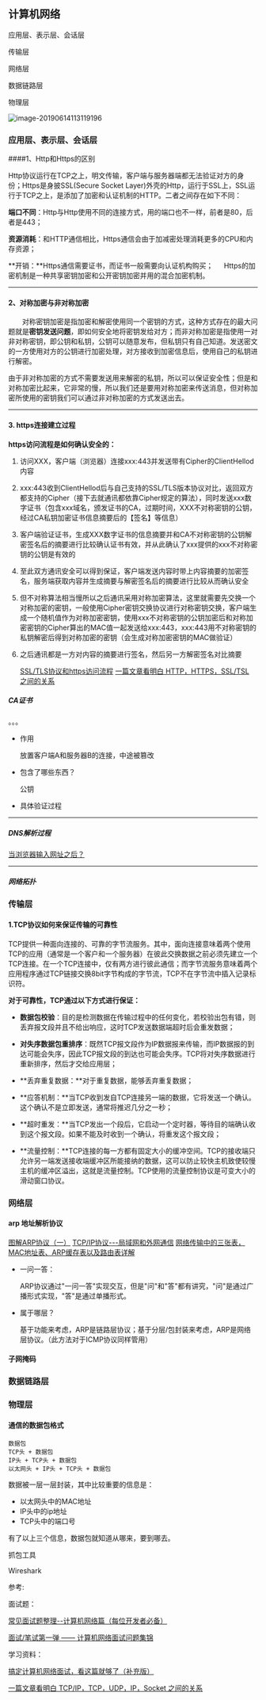 ## 计算机网络

应用层、表示层、会话层

传输层

网络层

数据链路层

物理层

![image-20190614113119196](/Users/wzb/Documents/Android_Dev_Note/assets/image-20190614113119196.png)



### **应用层、表示层、会话层**

####1、Http和Https的区别

Http协议运行在TCP之上，明文传输，客户端与服务器端都无法验证对方的身份；Https是身披SSL(Secure Socket Layer)外壳的Http，运行于SSL上，SSL运行于TCP之上，是添加了加密和认证机制的HTTP。二者之间存在如下不同：

**端口不同**：Http与Http使用不同的连接方式，用的端口也不一样，前者是80，后者是443；

**资源消耗**：和HTTP通信相比，Https通信会由于加减密处理消耗更多的CPU和内存资源；

**开销：**Https通信需要证书，而证书一般需要向认证机构购买； 
　 
Https的加密机制是一种共享密钥加密和公开密钥加密并用的混合加密机制。

---

#### 2、对称加密与非对称加密

　　对称密钥加密是指加密和解密使用同一个密钥的方式，这种方式存在的最大问题就是**密钥发送问题**，即如何安全地将密钥发给对方；而非对称加密是指使用一对非对称密钥，即公钥和私钥，公钥可以随意发布，但私钥只有自己知道。发送密文的一方使用对方的公钥进行加密处理，对方接收到加密信息后，使用自己的私钥进行解密。

由于非对称加密的方式不需要发送用来解密的私钥，所以可以保证安全性；但是和对称加密比起来，它非常的慢，所以我们还是要用对称加密来传送消息，但对称加密所使用的密钥我们可以通过非对称加密的方式发送出去。

---

#### **3. https连接建立过程**

**https访问流程是如何确认安全的：**

1. 访问XXX，客户端（浏览器）连接xxx:443并发送带有Cipher的ClientHellod内容
2. xxx:443收到ClientHellod后与自己支持的SSL/TLS版本协议对比，返回双方都支持的Cipher（接下去就通讯都依靠Cipher规定的算法），同时发送xxx数字证书（包含xxx域名，颁发证书的CA，过期时间，XXX不对称密钥的公钥，经过CA私钥加密证书信息摘要后的【签名】等信息）
3. 客户端验证证书，生成XXX数字证书的信息摘要并和CA不对称密钥的公钥解密签名后的摘要进行比较确认证书有效，并从此确认了xxx提供的xxx不对称密钥的公钥是有效的
4. 至此双方通讯安全可以得到保证，客户端发送内容时带上内容摘要的加密签名，服务端获取内容并生成摘要与解密签名后的摘要进行比较从而确认安全
5. 但不对称算法相当慢所以之后通讯采用对称加密算法，这里就需要先交换一个对称加密的密钥，一般使用Cipher密钥交换协议进行对称密钥交换，客户端生成一个随机值作为对称加密密钥，使用xxx不对称密钥的公钥加密后和对称加密密钥的Cipher算出的MAC值一起发送给xxx:443，xxx:443用不对称密钥的私钥解密后得到对称加密的密钥（会生成对称加密密钥的MAC做验证）
6. 之后通讯都是一方对内容的摘要进行签名，然后另一方解密签名对比摘要

   [SSL/TLS协议和https访问流程](http://forthxu.com/blog/article/63.html) [一篇文章看明白 HTTP，HTTPS，SSL/TSL 之间的关系](https://blog.csdn.net/freekiteyu/article/details/76423436)

##### CA证书

。。。

- 作用

  放置客户端A和服务器B的连接，中途被篡改

- 包含了哪些东西？

  公钥

- 具体验证过程

---



##### **DNS解析过程**

[当浏览器输入网址之后？](https://www.jianshu.com/p/57d4d4a56097) 

---

##### **网络拓扑**





### **传输层**

#### 1.TCP协议如何来保证传输的可靠性

TCP提供一种面向连接的、可靠的字节流服务。其中，面向连接意味着两个使用TCP的应用（通常是一个客户和一个服务器）在彼此交换数据之前必须先建立一个TCP连接。在一个TCP连接中，仅有两方进行彼此通信；而字节流服务意味着两个应用程序通过TCP链接交换8bit字节构成的字节流，TCP不在字节流中插入记录标识符。

**对于可靠性，TCP通过以下方式进行保证：**

- **数据包校验**：目的是检测数据在传输过程中的任何变化，若校验出包有错，则丢弃报文段并且不给出响应，这时TCP发送数据端超时后会重发数据；

- **对失序数据包重排序**：既然TCP报文段作为IP数据报来传输，而IP数据报的到达可能会失序，因此TCP报文段的到达也可能会失序。TCP将对失序数据进行重新排序，然后才交给应用层；

- **丢弃重复数据：**对于重复数据，能够丢弃重复数据；

- **应答机制：**当TCP收到发自TCP连接另一端的数据，它将发送一个确认。这个确认不是立即发送，通常将推迟几分之一秒；

- **超时重发：**当TCP发出一个段后，它启动一个定时器，等待目的端确认收到这个报文段。如果不能及时收到一个确认，将重发这个报文段；

- **流量控制：**TCP连接的每一方都有固定大小的缓冲空间。TCP的接收端只允许另一端发送接收端缓冲区所能接纳的数据，这可以防止较快主机致使较慢主机的缓冲区溢出，这就是流量控制。TCP使用的流量控制协议是可变大小的滑动窗口协议。



### 网络层

#### arp 地址解析协议

[图解ARP协议（一）](https://www.cnblogs.com/csguo/p/7527303.html) [TCP/IP协议---局域网和外网通信](https://www.jianshu.com/p/b132713c37c7) [网络传输中的三张表，MAC地址表、ARP缓存表以及路由表详解](https://www.jianshu.com/p/63fd0faa47da)

- 一问一答：

  ​	ARP协议通过"一问一答"实现交互，但是"问"和"答"都有讲究，"问"是通过广播形式实现，"答"是通过单播形式。

- 属于哪层？

  ​	基于功能来考虑，ARP是链路层协议；基于分层/包封装来考虑，ARP是网络层协议。（此方法对于ICMP协议同样管用）

  

#### 子网掩码





### 数据链路层



### 物理层

#### 通信的数据包格式

```
数据包
TCP头 + 数据包
IP头 + TCP头 + 数据包
以太网头 + IP头 + TCP头 + 数据包
```

数据被一层一层封装，其中比较重要的信息是：

- 以太网头中的MAC地址
- IP头中的ip地址
- TCP头中的端口号

有了以上三个信息，数据包就知道从哪来，要到哪去。





抓包工具

Wireshark



参考:

面试题：

[常见面试题整理--计算机网络篇（每位开发者必备）](<https://zhuanlan.zhihu.com/p/24001696>)

[面试/笔试第一弹 —— 计算机网络面试问题集锦](<https://blog.csdn.net/justloveyou_/article/details/78303617>)



学习资料：

[搞定计算机网络面试，看这篇就够了（补充版）](<https://juejin.im/post/5b7be0b2e51d4538db34a51e>)

[一篇文章看明白 TCP/IP，TCP，UDP，IP，Socket 之间的关系](https://blog.csdn.net/freekiteyu/article/details/72236734)